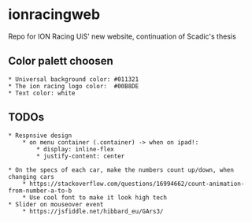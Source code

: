 # ionracingweb
Repo for ION Racing UiS' new website, continuation of Scadic's thesis

## Color palett choosen
    * Universal background color: #011321
    * The ion racing logo color:  #00B8DE
    * Text color: white


## TODOs
    * Respnsive design
        * on menu container (.container) -> when on ipad!:
            * display: inline-flex
            * justify-content: center

    * On the specs of each car, make the numbers count up/down, when changing cars
        * https://stackoverflow.com/questions/16994662/count-animation-from-number-a-to-b
        * Use cool font to make it look high tech
    * Slider on mouseover event
        * https://jsfiddle.net/hibbard_eu/GArs3/